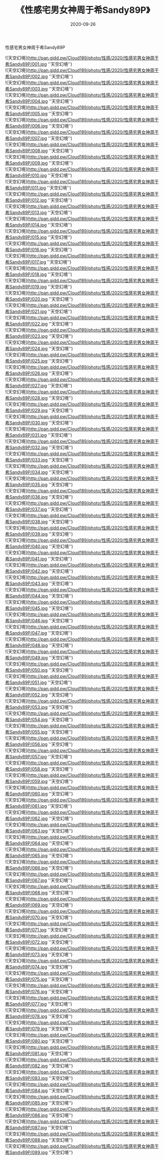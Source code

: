 ﻿---
layout: post
title:  《性感宅男女神周于希Sandy89P》
date:   2020-09-26
img: http://pan.gjdd.pw/Cloud189/photo/性感/2020/性感宅男女神周于希Sandy89P/000.jpg
categories: [美女, 性感, 泳衣]
---

性感宅男女神周于希Sandy89P



![天空幻境](http://pan.gjdd.pw/Cloud189/photo/性感/2020/性感宅男女神周于希Sandy89P/001.jpg ''天空幻境'') <br>
![天空幻境](http://pan.gjdd.pw/Cloud189/photo/性感/2020/性感宅男女神周于希Sandy89P/002.jpg ''天空幻境'') <br>
![天空幻境](http://pan.gjdd.pw/Cloud189/photo/性感/2020/性感宅男女神周于希Sandy89P/003.jpg ''天空幻境'') <br>
![天空幻境](http://pan.gjdd.pw/Cloud189/photo/性感/2020/性感宅男女神周于希Sandy89P/004.jpg ''天空幻境'') <br>
![天空幻境](http://pan.gjdd.pw/Cloud189/photo/性感/2020/性感宅男女神周于希Sandy89P/005.jpg ''天空幻境'') <br>
![天空幻境](http://pan.gjdd.pw/Cloud189/photo/性感/2020/性感宅男女神周于希Sandy89P/006.jpg ''天空幻境'') <br>
![天空幻境](http://pan.gjdd.pw/Cloud189/photo/性感/2020/性感宅男女神周于希Sandy89P/007.jpg ''天空幻境'') <br>
![天空幻境](http://pan.gjdd.pw/Cloud189/photo/性感/2020/性感宅男女神周于希Sandy89P/008.jpg ''天空幻境'') <br>
![天空幻境](http://pan.gjdd.pw/Cloud189/photo/性感/2020/性感宅男女神周于希Sandy89P/009.jpg ''天空幻境'') <br>
![天空幻境](http://pan.gjdd.pw/Cloud189/photo/性感/2020/性感宅男女神周于希Sandy89P/010.jpg ''天空幻境'') <br>
![天空幻境](http://pan.gjdd.pw/Cloud189/photo/性感/2020/性感宅男女神周于希Sandy89P/011.jpg ''天空幻境'') <br>
![天空幻境](http://pan.gjdd.pw/Cloud189/photo/性感/2020/性感宅男女神周于希Sandy89P/012.jpg ''天空幻境'') <br>
![天空幻境](http://pan.gjdd.pw/Cloud189/photo/性感/2020/性感宅男女神周于希Sandy89P/013.jpg ''天空幻境'') <br>
![天空幻境](http://pan.gjdd.pw/Cloud189/photo/性感/2020/性感宅男女神周于希Sandy89P/014.jpg ''天空幻境'') <br>
![天空幻境](http://pan.gjdd.pw/Cloud189/photo/性感/2020/性感宅男女神周于希Sandy89P/015.jpg ''天空幻境'') <br>
![天空幻境](http://pan.gjdd.pw/Cloud189/photo/性感/2020/性感宅男女神周于希Sandy89P/016.jpg ''天空幻境'') <br>
![天空幻境](http://pan.gjdd.pw/Cloud189/photo/性感/2020/性感宅男女神周于希Sandy89P/017.jpg ''天空幻境'') <br>
![天空幻境](http://pan.gjdd.pw/Cloud189/photo/性感/2020/性感宅男女神周于希Sandy89P/018.jpg ''天空幻境'') <br>
![天空幻境](http://pan.gjdd.pw/Cloud189/photo/性感/2020/性感宅男女神周于希Sandy89P/019.jpg ''天空幻境'') <br>
![天空幻境](http://pan.gjdd.pw/Cloud189/photo/性感/2020/性感宅男女神周于希Sandy89P/020.jpg ''天空幻境'') <br>
![天空幻境](http://pan.gjdd.pw/Cloud189/photo/性感/2020/性感宅男女神周于希Sandy89P/021.jpg ''天空幻境'') <br>
![天空幻境](http://pan.gjdd.pw/Cloud189/photo/性感/2020/性感宅男女神周于希Sandy89P/022.jpg ''天空幻境'') <br>
![天空幻境](http://pan.gjdd.pw/Cloud189/photo/性感/2020/性感宅男女神周于希Sandy89P/023.jpg ''天空幻境'') <br>
![天空幻境](http://pan.gjdd.pw/Cloud189/photo/性感/2020/性感宅男女神周于希Sandy89P/024.jpg ''天空幻境'') <br>
![天空幻境](http://pan.gjdd.pw/Cloud189/photo/性感/2020/性感宅男女神周于希Sandy89P/025.jpg ''天空幻境'') <br>
![天空幻境](http://pan.gjdd.pw/Cloud189/photo/性感/2020/性感宅男女神周于希Sandy89P/026.jpg ''天空幻境'') <br>
![天空幻境](http://pan.gjdd.pw/Cloud189/photo/性感/2020/性感宅男女神周于希Sandy89P/027.jpg ''天空幻境'') <br>
![天空幻境](http://pan.gjdd.pw/Cloud189/photo/性感/2020/性感宅男女神周于希Sandy89P/028.jpg ''天空幻境'') <br>
![天空幻境](http://pan.gjdd.pw/Cloud189/photo/性感/2020/性感宅男女神周于希Sandy89P/029.jpg ''天空幻境'') <br>
![天空幻境](http://pan.gjdd.pw/Cloud189/photo/性感/2020/性感宅男女神周于希Sandy89P/030.jpg ''天空幻境'') <br>
![天空幻境](http://pan.gjdd.pw/Cloud189/photo/性感/2020/性感宅男女神周于希Sandy89P/031.jpg ''天空幻境'') <br>
![天空幻境](http://pan.gjdd.pw/Cloud189/photo/性感/2020/性感宅男女神周于希Sandy89P/032.jpg ''天空幻境'') <br>
![天空幻境](http://pan.gjdd.pw/Cloud189/photo/性感/2020/性感宅男女神周于希Sandy89P/033.jpg ''天空幻境'') <br>
![天空幻境](http://pan.gjdd.pw/Cloud189/photo/性感/2020/性感宅男女神周于希Sandy89P/034.jpg ''天空幻境'') <br>
![天空幻境](http://pan.gjdd.pw/Cloud189/photo/性感/2020/性感宅男女神周于希Sandy89P/035.jpg ''天空幻境'') <br>
![天空幻境](http://pan.gjdd.pw/Cloud189/photo/性感/2020/性感宅男女神周于希Sandy89P/036.jpg ''天空幻境'') <br>
![天空幻境](http://pan.gjdd.pw/Cloud189/photo/性感/2020/性感宅男女神周于希Sandy89P/037.jpg ''天空幻境'') <br>
![天空幻境](http://pan.gjdd.pw/Cloud189/photo/性感/2020/性感宅男女神周于希Sandy89P/038.jpg ''天空幻境'') <br>
![天空幻境](http://pan.gjdd.pw/Cloud189/photo/性感/2020/性感宅男女神周于希Sandy89P/039.jpg ''天空幻境'') <br>
![天空幻境](http://pan.gjdd.pw/Cloud189/photo/性感/2020/性感宅男女神周于希Sandy89P/040.jpg ''天空幻境'') <br>
![天空幻境](http://pan.gjdd.pw/Cloud189/photo/性感/2020/性感宅男女神周于希Sandy89P/041.jpg ''天空幻境'') <br>
![天空幻境](http://pan.gjdd.pw/Cloud189/photo/性感/2020/性感宅男女神周于希Sandy89P/042.jpg ''天空幻境'') <br>
![天空幻境](http://pan.gjdd.pw/Cloud189/photo/性感/2020/性感宅男女神周于希Sandy89P/043.jpg ''天空幻境'') <br>
![天空幻境](http://pan.gjdd.pw/Cloud189/photo/性感/2020/性感宅男女神周于希Sandy89P/044.jpg ''天空幻境'') <br>
![天空幻境](http://pan.gjdd.pw/Cloud189/photo/性感/2020/性感宅男女神周于希Sandy89P/045.jpg ''天空幻境'') <br>
![天空幻境](http://pan.gjdd.pw/Cloud189/photo/性感/2020/性感宅男女神周于希Sandy89P/046.jpg ''天空幻境'') <br>
![天空幻境](http://pan.gjdd.pw/Cloud189/photo/性感/2020/性感宅男女神周于希Sandy89P/047.jpg ''天空幻境'') <br>
![天空幻境](http://pan.gjdd.pw/Cloud189/photo/性感/2020/性感宅男女神周于希Sandy89P/048.jpg ''天空幻境'') <br>
![天空幻境](http://pan.gjdd.pw/Cloud189/photo/性感/2020/性感宅男女神周于希Sandy89P/049.jpg ''天空幻境'') <br>
![天空幻境](http://pan.gjdd.pw/Cloud189/photo/性感/2020/性感宅男女神周于希Sandy89P/050.jpg ''天空幻境'') <br>
![天空幻境](http://pan.gjdd.pw/Cloud189/photo/性感/2020/性感宅男女神周于希Sandy89P/051.jpg ''天空幻境'') <br>
![天空幻境](http://pan.gjdd.pw/Cloud189/photo/性感/2020/性感宅男女神周于希Sandy89P/052.jpg ''天空幻境'') <br>
![天空幻境](http://pan.gjdd.pw/Cloud189/photo/性感/2020/性感宅男女神周于希Sandy89P/053.jpg ''天空幻境'') <br>
![天空幻境](http://pan.gjdd.pw/Cloud189/photo/性感/2020/性感宅男女神周于希Sandy89P/054.jpg ''天空幻境'') <br>
![天空幻境](http://pan.gjdd.pw/Cloud189/photo/性感/2020/性感宅男女神周于希Sandy89P/055.jpg ''天空幻境'') <br>
![天空幻境](http://pan.gjdd.pw/Cloud189/photo/性感/2020/性感宅男女神周于希Sandy89P/056.jpg ''天空幻境'') <br>
![天空幻境](http://pan.gjdd.pw/Cloud189/photo/性感/2020/性感宅男女神周于希Sandy89P/057.jpg ''天空幻境'') <br>
![天空幻境](http://pan.gjdd.pw/Cloud189/photo/性感/2020/性感宅男女神周于希Sandy89P/058.jpg ''天空幻境'') <br>
![天空幻境](http://pan.gjdd.pw/Cloud189/photo/性感/2020/性感宅男女神周于希Sandy89P/059.jpg ''天空幻境'') <br>
![天空幻境](http://pan.gjdd.pw/Cloud189/photo/性感/2020/性感宅男女神周于希Sandy89P/060.jpg ''天空幻境'') <br>
![天空幻境](http://pan.gjdd.pw/Cloud189/photo/性感/2020/性感宅男女神周于希Sandy89P/061.jpg ''天空幻境'') <br>
![天空幻境](http://pan.gjdd.pw/Cloud189/photo/性感/2020/性感宅男女神周于希Sandy89P/062.jpg ''天空幻境'') <br>
![天空幻境](http://pan.gjdd.pw/Cloud189/photo/性感/2020/性感宅男女神周于希Sandy89P/063.jpg ''天空幻境'') <br>
![天空幻境](http://pan.gjdd.pw/Cloud189/photo/性感/2020/性感宅男女神周于希Sandy89P/064.jpg ''天空幻境'') <br>
![天空幻境](http://pan.gjdd.pw/Cloud189/photo/性感/2020/性感宅男女神周于希Sandy89P/065.jpg ''天空幻境'') <br>
![天空幻境](http://pan.gjdd.pw/Cloud189/photo/性感/2020/性感宅男女神周于希Sandy89P/066.jpg ''天空幻境'') <br>
![天空幻境](http://pan.gjdd.pw/Cloud189/photo/性感/2020/性感宅男女神周于希Sandy89P/067.jpg ''天空幻境'') <br>
![天空幻境](http://pan.gjdd.pw/Cloud189/photo/性感/2020/性感宅男女神周于希Sandy89P/068.jpg ''天空幻境'') <br>
![天空幻境](http://pan.gjdd.pw/Cloud189/photo/性感/2020/性感宅男女神周于希Sandy89P/069.jpg ''天空幻境'') <br>
![天空幻境](http://pan.gjdd.pw/Cloud189/photo/性感/2020/性感宅男女神周于希Sandy89P/070.jpg ''天空幻境'') <br>
![天空幻境](http://pan.gjdd.pw/Cloud189/photo/性感/2020/性感宅男女神周于希Sandy89P/071.jpg ''天空幻境'') <br>
![天空幻境](http://pan.gjdd.pw/Cloud189/photo/性感/2020/性感宅男女神周于希Sandy89P/072.jpg ''天空幻境'') <br>
![天空幻境](http://pan.gjdd.pw/Cloud189/photo/性感/2020/性感宅男女神周于希Sandy89P/073.jpg ''天空幻境'') <br>
![天空幻境](http://pan.gjdd.pw/Cloud189/photo/性感/2020/性感宅男女神周于希Sandy89P/074.jpg ''天空幻境'') <br>
![天空幻境](http://pan.gjdd.pw/Cloud189/photo/性感/2020/性感宅男女神周于希Sandy89P/075.jpg ''天空幻境'') <br>
![天空幻境](http://pan.gjdd.pw/Cloud189/photo/性感/2020/性感宅男女神周于希Sandy89P/076.jpg ''天空幻境'') <br>
![天空幻境](http://pan.gjdd.pw/Cloud189/photo/性感/2020/性感宅男女神周于希Sandy89P/077.jpg ''天空幻境'') <br>
![天空幻境](http://pan.gjdd.pw/Cloud189/photo/性感/2020/性感宅男女神周于希Sandy89P/078.jpg ''天空幻境'') <br>
![天空幻境](http://pan.gjdd.pw/Cloud189/photo/性感/2020/性感宅男女神周于希Sandy89P/079.jpg ''天空幻境'') <br>
![天空幻境](http://pan.gjdd.pw/Cloud189/photo/性感/2020/性感宅男女神周于希Sandy89P/080.jpg ''天空幻境'') <br>
![天空幻境](http://pan.gjdd.pw/Cloud189/photo/性感/2020/性感宅男女神周于希Sandy89P/081.jpg ''天空幻境'') <br>
![天空幻境](http://pan.gjdd.pw/Cloud189/photo/性感/2020/性感宅男女神周于希Sandy89P/082.jpg ''天空幻境'') <br>
![天空幻境](http://pan.gjdd.pw/Cloud189/photo/性感/2020/性感宅男女神周于希Sandy89P/083.jpg ''天空幻境'') <br>
![天空幻境](http://pan.gjdd.pw/Cloud189/photo/性感/2020/性感宅男女神周于希Sandy89P/084.jpg ''天空幻境'') <br>
![天空幻境](http://pan.gjdd.pw/Cloud189/photo/性感/2020/性感宅男女神周于希Sandy89P/085.jpg ''天空幻境'') <br>
![天空幻境](http://pan.gjdd.pw/Cloud189/photo/性感/2020/性感宅男女神周于希Sandy89P/086.jpg ''天空幻境'') <br>
![天空幻境](http://pan.gjdd.pw/Cloud189/photo/性感/2020/性感宅男女神周于希Sandy89P/087.jpg ''天空幻境'') <br>
![天空幻境](http://pan.gjdd.pw/Cloud189/photo/性感/2020/性感宅男女神周于希Sandy89P/088.jpg ''天空幻境'') <br>
![天空幻境](http://pan.gjdd.pw/Cloud189/photo/性感/2020/性感宅男女神周于希Sandy89P/089.jpg ''天空幻境'') <br>